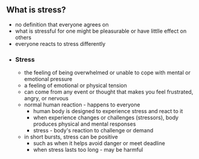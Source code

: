 ## What is stress?
- no definition that everyone agrees on
- what is stressful for one might be pleasurable or have littlle effect on others
- everyone reacts to stress differently
- ### Stress
	- the feeling of being overwhelmed or unable to cope with mental or emotional pressure
	- a feeling of emotional or physical tension
	- can come from any event or thought that makes you feel frustrated, angry, or nervous
	- normal human reaction - happens to everyone
		- human body is designed to experience stress and react to it
		- when experience changes or challenges (stressors), body produces physical and mental responses
		- stress - body's reaction to challenge or demand
	- in short bursts, stress can be positive
		- such as when it helps avoid danger or meet deadline
		- when stress lasts too long - may be harmful